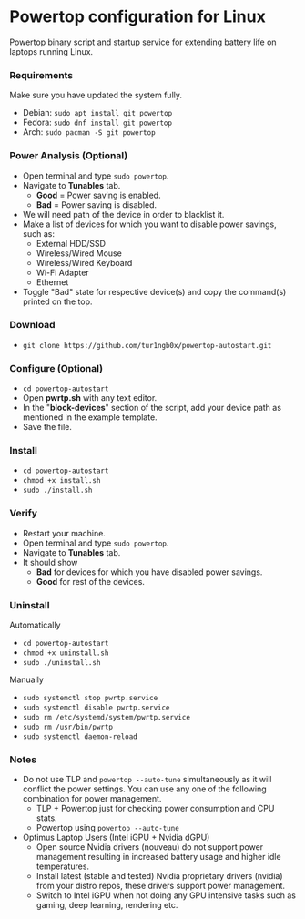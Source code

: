 
# Powertop configuration for Linux

Powertop binary script and startup service for extending battery life on laptops running Linux.

### Requirements
Make sure you have updated the system fully.
* Debian: `sudo apt install git powertop`
* Fedora: `sudo dnf install git powertop`
* Arch: `sudo pacman -S git powertop`

### Power Analysis (Optional)
* Open terminal and type `sudo powertop`.
* Navigate to **Tunables** tab.
    * **Good** = Power saving is enabled.
    * **Bad** = Power saving is disabled.
* We will need path of the device in order to blacklist it.
* Make a list of devices for which you want to disable power savings, such as:
	* External HDD/SSD
    * Wireless/Wired Mouse
    * Wireless/Wired Keyboard
    * Wi-Fi Adapter
    * Ethernet
* Toggle "Bad" state for respective device(s) and copy the command(s) printed on the top.


### Download
* `git clone https://github.com/tur1ngb0x/powertop-autostart.git`

### Configure (Optional)
* `cd powertop-autostart`
* Open **pwrtp.sh** with any text editor.
* In the "**block-devices**" section of the script, add your device path as mentioned in the example template.
* Save the file.

### Install
* `cd powertop-autostart`
* `chmod +x install.sh`
* `sudo ./install.sh`

### Verify
* Restart your machine.
* Open terminal and type `sudo powertop`.
* Navigate to **Tunables** tab.
* It should show
    * **Bad** for devices for which you have disabled power savings.
    * **Good** for rest of the devices.

### Uninstall
Automatically
* `cd powertop-autostart`
* `chmod +x uninstall.sh`
* `sudo ./uninstall.sh`

Manually
* `sudo systemctl stop pwrtp.service`
* `sudo systemctl disable pwrtp.service`
* `sudo rm /etc/systemd/system/pwrtp.service`
* `sudo rm /usr/bin/pwrtp`
* `sudo systemctl daemon-reload`

### Notes
* Do not use TLP and `powertop --auto-tune` simultaneously as it will conflict the power settings. You can use any one of the following combination for power management.
    * TLP + Powertop just for checking power consumption and CPU stats.
    * Powertop using `powertop --auto-tune`
* Optimus Laptop Users (Intel iGPU + Nvidia dGPU)
	* Open source Nvidia drivers (nouveau) do not support power management resulting in increased battery usage and higher idle temperatures.
	* Install latest (stable and tested) Nvidia proprietary drivers (nvidia) from your distro repos, these drivers support power management.
	* Switch to Intel iGPU when not doing any GPU intensive tasks such as gaming, deep learning, rendering etc.
